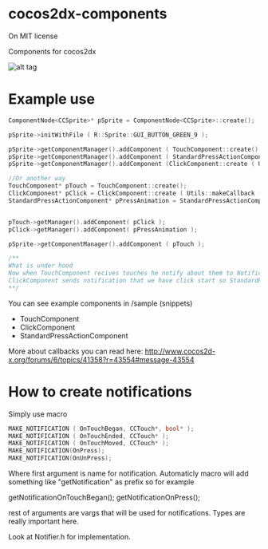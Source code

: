 cocos2dx-components
===================

On MIT license

Components for cocos2dx

![alt tag](https://raw.github.com/gelldur/cocos2dx-components/master/Diagram.jpg)

Example use
===================

```cpp
ComponentNode<CCSprite>* pSprite = ComponentNode<CCSprite>::create();

pSprite->initWithFile ( R::Sprite::GUI_BUTTON_GREEN_9 );

pSprite->getComponentManager().addComponent ( TouchComponent::create() );
pSprite->getComponentManager().addComponent ( StandardPressActionComponent::create() );
pSprite->getComponentManager().addComponent (ClickComponent::create ( Utils::makeCallback ( this, &AchievementRow::onSkipClickedCallback ) ) );

//Or another way
TouchComponent* pTouch = TouchComponent::create();
ClickComponent* pClick = ClickComponent::create ( Utils::makeCallback ( this, &AchievementRow::onSkipClickedCallback ) );
StandardPressActionComponent* pPressAnimation = StandardPressActionComponent::create();


pTouch->getManager().addComponent( pClick );
pClick->getManager().addComponent( pPressAnimation );

pSprite->getComponentManager().addComponent ( pTouch );

/**
What is under hood
Now when TouchComponent recives touches he notify about them to NotificationCenter and ClickComponent decides is this pSprite (Owner) is being clicked. 
ClickComponent sends notification that we have click start so StandardPressActionComponent start animation of pressing button.
**/
```

You can see example components in /sample (snippets)
 - TouchComponent
 - ClickComponent
 - StandardPressActionComponent

More about callbacks you can read here: http://www.cocos2d-x.org/forums/6/topics/41358?r=43554#message-43554

How to create notifications
===================
Simply use macro

```cpp
MAKE_NOTIFICATION ( OnTouchBegan, CCTouch*, bool* );
MAKE_NOTIFICATION ( OnTouchEnded, CCTouch* );
MAKE_NOTIFICATION ( OnTouchMoved, CCTouch* );
MAKE_NOTIFICATION(OnPress);
MAKE_NOTIFICATION(OnUnPress);
```

Where first argument is name for notification. Automaticly macro will add something like "getNotification" as prefix so for example

getNotificationOnTouchBegan();
getNotificationOnPress();

rest of arguments are vargs that will be used for notifications. Types are really important here.

Look at Notifier.h for implementation.

